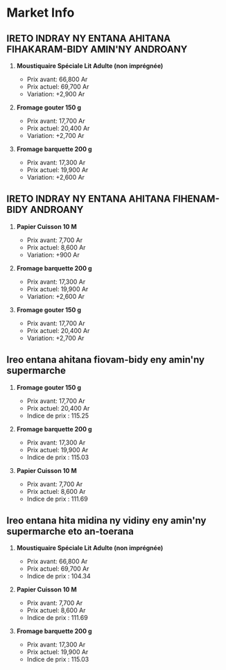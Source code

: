 # Market Info

## IRETO INDRAY NY ENTANA AHITANA FIHAKARAM-BIDY AMIN'NY ANDROANY

1. **Moustiquaire Spéciale Lit Adulte (non imprégnée)**
   - Prix avant: 66,800 Ar
   - Prix actuel: 69,700 Ar
   - Variation: +2,900 Ar

2. **Fromage gouter 150 g**
   - Prix avant: 17,700 Ar
   - Prix actuel: 20,400 Ar
   - Variation: +2,700 Ar

3. **Fromage barquette 200 g**
   - Prix avant: 17,300 Ar
   - Prix actuel: 19,900 Ar
   - Variation: +2,600 Ar

## IRETO INDRAY NY ENTANA AHITANA FIHENAM-BIDY ANDROANY

1. **Papier Cuisson 10 M**
   - Prix avant: 7,700 Ar
   - Prix actuel: 8,600 Ar
   - Variation: +900 Ar

2. **Fromage barquette 200 g**
   - Prix avant: 17,300 Ar
   - Prix actuel: 19,900 Ar
   - Variation: +2,600 Ar

3. **Fromage gouter 150 g**
   - Prix avant: 17,700 Ar
   - Prix actuel: 20,400 Ar
   - Variation: +2,700 Ar

## Ireo entana ahitana fiovam-bidy eny amin'ny supermarche

1. **Fromage gouter 150 g**
   - Prix avant: 17,700 Ar
   - Prix actuel: 20,400 Ar
   - Indice de prix : 115.25

2. **Fromage barquette 200 g**
   - Prix avant: 17,300 Ar
   - Prix actuel: 19,900 Ar
   - Indice de prix : 115.03

3. **Papier Cuisson 10 M**
   - Prix avant: 7,700 Ar
   - Prix actuel: 8,600 Ar
   - Indice de prix : 111.69

## Ireo entana hita midina ny vidiny eny amin'ny supermarche eto an-toerana

1. **Moustiquaire Spéciale Lit Adulte (non imprégnée)**
   - Prix avant: 66,800 Ar
   - Prix actuel: 69,700 Ar
   - Indice de prix : 104.34

2. **Papier Cuisson 10 M**
   - Prix avant: 7,700 Ar
   - Prix actuel: 8,600 Ar
   - Indice de prix : 111.69

3. **Fromage barquette 200 g**
   - Prix avant: 17,300 Ar
   - Prix actuel: 19,900 Ar
   - Indice de prix : 115.03

